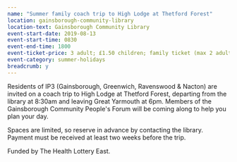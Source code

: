 ```yaml
---
name: "Summer family coach trip to High Lodge at Thetford Forest"
location: gainsborough-community-library
location-text: Gainsborough Community Library
event-start-date: 2019-08-13
event-start-time: 0830
event-end-time: 1800
event-ticket-price: 3 adult; £1.50 children; family ticket (max 2 adults) £7.50
event-category: summer-holidays
breadcrumb: y
---
```


Residents of IP3 (Gainsborough, Greenwich, Ravenswood & Nacton) are invited on a coach trip to High Lodge at Thetford Forest, departing from the library at 8:30am and leaving Great Yarmouth at 6pm. Members of the Gainsborough Community People's Forum will be coming along to help you plan your day.

Spaces are limited, so reserve in advance by contacting the library. Payment must be received at least two weeks before the trip.

Funded by The Health Lottery East.
